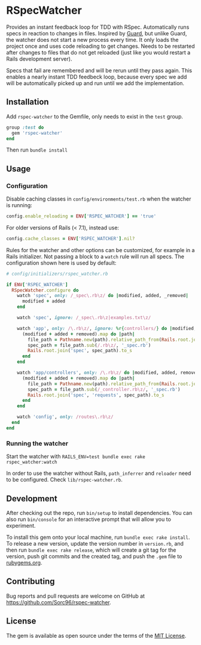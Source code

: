 # RSpecWatcher

Provides an instant feedback loop for TDD with RSpec. Automatically runs specs in reaction to changes in files. Inspired by [Guard](https://github.com/guard/guard), but unlike Guard, the watcher does not start a new process every time. It only loads the project once and uses code reloading to get changes. Needs to be restarted after changes to files that do not get reloaded (just like you would restart a Rails development server).

Specs that fail are remembered and will be rerun until they pass again. This enables a nearly instant TDD feedbeck loop, because every spec we add will be automatically picked up and run until we add the implementation.

## Installation

Add `rspec-watcher` to the Gemfile, only needs to exist in the `test` group.

```ruby
group :test do
  gem 'rspec-watcher'
end
```

Then run `bundle install`

## Usage

### Configuration

Disable caching classes in `config/environments/test.rb` when the watcher is running:

```ruby
config.enable_reloading = ENV['RSPEC_WATCHER'] == 'true'
```

For older versions of Rails (< 7.1), instead use:

```ruby
config.cache_classes = ENV['RSPEC_WATCHER'].nil?
```

Rules for the watcher and other options can be customized, for example in a Rails initializer. Not passing a block to a `watch` rule will run all specs. The configuration shown here is used by default:

```ruby
# config/initializers/rspec_watcher.rb

if ENV['RSPEC_WATCHER']
  RSpecWatcher.configure do
    watch 'spec', only: /_spec\.rb\z/ do |modified, added, _removed|
      modified + added
    end

    watch 'spec', ignore: /_spec\.rb\z|examples.txt\z/

    watch 'app', only: /\.rb\z/, ignore: %r{controllers/} do |modified, added, removed|
      (modified + added + removed).map do |path|
        file_path = Pathname.new(path).relative_path_from(Rails.root.join('app'))
        spec_path = file_path.sub(/.rb\z/, '_spec.rb')
        Rails.root.join('spec', spec_path).to_s
      end
    end

    watch 'app/controllers', only: /\.rb\z/ do |modified, added, removed|
      (modified + added + removed).map do |path|
        file_path = Pathname.new(path).relative_path_from(Rails.root.join('app', 'controllers'))
        spec_path = file_path.sub(/_controller.rb\z/, '_spec.rb')
        Rails.root.join('spec', 'requests', spec_path).to_s
      end
    end

    watch 'config', only: /routes\.rb\z/
  end
end
```

### Running the watcher

Start the watcher with `RAILS_ENV=test bundle exec rake rspec_watcher:watch`

In order to use the watcher without Rails, `path_inferrer` and `reloader` need to be configured. Check `lib/rspec-watcher.rb`.

## Development

After checking out the repo, run `bin/setup` to install dependencies. You can also run `bin/console` for an interactive prompt that will allow you to experiment.

To install this gem onto your local machine, run `bundle exec rake install`. To release a new version, update the version number in `version.rb`, and then run `bundle exec rake release`, which will create a git tag for the version, push git commits and the created tag, and push the `.gem` file to [rubygems.org](https://rubygems.org).

## Contributing

Bug reports and pull requests are welcome on GitHub at https://github.com/Sorc96/rspec-watcher.

## License

The gem is available as open source under the terms of the [MIT License](https://opensource.org/licenses/MIT).
